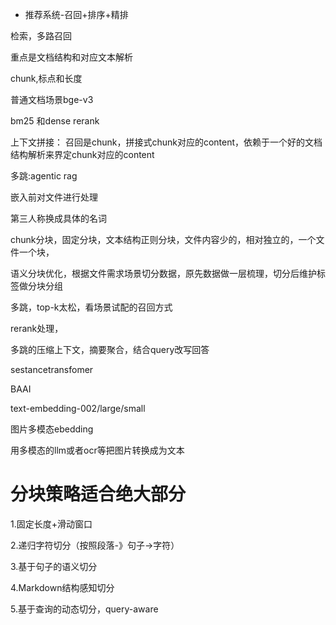 - 推荐系统-召回+排序+精排

检索，多路召回

重点是文档结构和对应文本解析

chunk,标点和长度

普通文档场景bge-v3


bm25 和dense rerank


上下文拼接： 召回是chunk，拼接式chunk对应的content，依赖于一个好的文档结构解析来界定chunk对应的content

多跳:agentic rag

嵌入前对文件进行处理

第三人称换成具体的名词


chunk分块，固定分块，文本结构正则分块，文件内容少的，相对独立的，一个文件一个块，

语义分块优化，根据文件需求场景切分数据，原先数据做一层梳理，切分后维护标签做分块分组

多跳，top-k太松，看场景试配的召回方式


rerank处理，

多跳的压缩上下文，摘要聚合，结合query改写回答


sestancetransfomer

BAAI

text-embedding-002/large/small

图片多模态ebedding

用多模态的llm或者ocr等把图片转换成为文本

# 分块策略适合绝大部分

1.固定长度+滑动窗口

2.递归字符切分（按照段落-》句子->字符）

3.基于句子的语义切分

4.Markdown结构感知切分

5.基于查询的动态切分，query-aware






